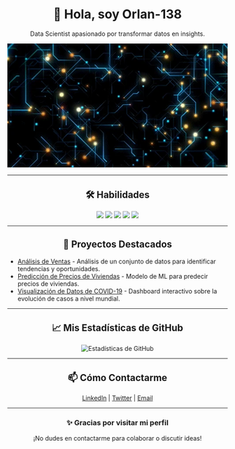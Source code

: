 <h1 align="center">👋 Hola, soy Orlan-138</h1>
<p align="center">Data Scientist apasionado por transformar datos en insights.</p>

<p align="center">
  <img src="/giphy.webp" alt="Foto de perfil" width="800"/>
</p>

---

<h2 align="center">🛠 Habilidades</h2>

<p align="center">
  <img src="https://img.icons8.com/color/48/000000/python.png"/>
  <img src="https://img.icons8.com/color/48/000000/r-project.png"/>
  <img src="https://img.icons8.com/color/48/000000/sql.png"/>
  <img src="https://img.icons8.com/color/48/000000/pandas.png"/>
  <img src="https://img.icons8.com/color/48/000000/machine-learning.png"/>
</p>

---

<h2 align="center">🌟 Proyectos Destacados</h2>

<ul>
  <li><a href="link-a-tu-proyecto">Análisis de Ventas</a> - Análisis de un conjunto de datos para identificar tendencias y oportunidades.</li>
  <li><a href="link-a-tu-proyecto">Predicción de Precios de Viviendas</a> - Modelo de ML para predecir precios de viviendas.</li>
  <li><a href="link-a-tu-proyecto">Visualización de Datos de COVID-19</a> - Dashboard interactivo sobre la evolución de casos a nivel mundial.</li>
</ul>

---

<h2 align="center">📈 Mis Estadísticas de GitHub</h2>
<p align="center">
  <img src="https://github-readme-stats.vercel.app/api?username=Orlan-138&show_icons=true&theme=radical" alt="Estadísticas de GitHub" />
</p>

---

<h2 align="center">📫 Cómo Contactarme</h2>

<p align="center">
  <a href="link-a-tu-linkedin">LinkedIn</a> |
  <a href="link-a-tu-twitter">Twitter</a> |
  <a href="mailto:tu-email@example.com">Email</a>
</p>

---

<h3 align="center">✨ Gracias por visitar mi perfil</h3>
<p align="center">¡No dudes en contactarme para colaborar o discutir ideas!</p>
